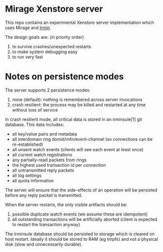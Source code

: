 Mirage Xenstore server
======================

This repo contains an experimental Xenstore server implementation which uses Mirage
and [Irmin](https://github.com/mirage/irmin).

The design goals are: (in priority order)
  1. to survive crashes/unexpected restarts
  2. to make system debugging easy
  3. to run very fast

Notes on persistence modes
==========================

The server supports 2 persistence modes:
  1. none (default): nothing is remembered across server invocations
  2. crash resilient: the process may be killed and restarted at any
     time without loss of service
     
In crash resilient mode, all critical data is stored in an irminsule[1]
git database. This data includes:
  * all key/value pairs and metadata
  * all interdomain ring domid/mfn/event-channel (so connections can
    be re-established)
  * all unsent watch events (clients will see each event at least once)
  * all current watch registrations
  * any partially-read packets from rings
  * the highest used transaction id per connection
  * all untransmitted reply packets
  * all log settings
  * all quota information

The server will ensure that the side-effects of an operation will be
persisted before any reply packet is transmitted.

When the server restarts, the only visible artifacts should be:
  1. possible duplicate watch events (we assume these are idempotent)
  2. all outstanding transactions will be artificially aborted (client
     is expected to restart the transaction anyway)

The irminsule database should be persisted to storage which is cleared
on host restart. Ideally it should be stored to RAM (eg tmpfs) and not
a physical disk (slow and unnecessarily durable).

